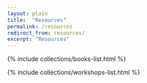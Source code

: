 ```yaml
---
layout: plain
title:  "Resources"
permalink: /resources
redirect_from: resources/
excerpt: "Resources"
---
```


{% include collections/books-list.html %}

{% include collections/workshops-list.html %}
